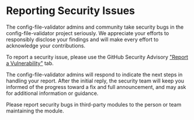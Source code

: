 # Reporting Security Issues

The config-file-validator admins and community take security bugs in the config-file-validator project seriously. We appreciate your efforts to responsibly disclose your findings and will make every effort to acknowledge your contributions.

To report a security issue, please use the GitHub Security Advisory ["Report a Vulnerability"](https://github.com/boeing/config-file-validator/security/advisories/new) tab.

The config-file-validator admins will respond to indicate the next steps in handling your report. After the initial reply, the security team will keep you informed of the progress toward a fix and full announcement, and may ask for additional information or guidance.

Please report security bugs in third-party modules to the person or team maintaining the module.
